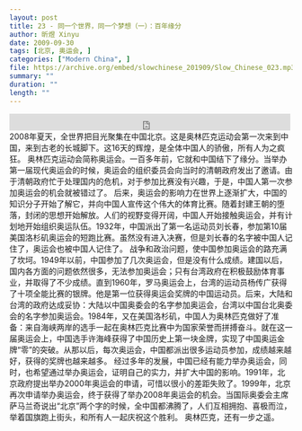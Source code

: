 ```yaml
---
layout: post
title: 23 - 同一个世界，同一个梦想（一）：百年缘分
author: 昕煜 Xinyu
date: 2009-09-30
tags: [北京, 奥运会, ]
categories: ["Modern China", ]
file: https://archive.org/embed/slowchinese_201909/Slow_Chinese_023.mp3
summary: ""
duration: ""
length: ""
---
```


<iframe src="https://archive.org/embed/slowchinese_201909/Slow_Chinese_023.mp3" width="500" height="30" frameborder="0" webkitallowfullscreen="true" mozallowfullscreen="true" allowfullscreen></iframe>
2008年夏天，全世界把目光聚集在中国北京。这是奥林匹克运动会第一次来到中国，来到古老的长城脚下。这16天的辉煌，是全体中国人的骄傲，所有人为之疯狂。
奥林匹克运动会简称奥运会。一百多年前，它就和中国结下了缘分。当举办第一届现代奥运会的时候，奥运会的组织委员会向当时的清朝政府发出了邀请。由于清朝政府忙于处理国内的危机，对于参加比赛没有兴趣，于是，中国人第一次参加奥运会的机会就被错过了。
后来，奥运会的影响力在世界上逐渐扩大，中国的知识分子开始了解它，并向中国人宣传这个伟大的体育比赛。随着封建王朝的堕落，封闭的思想开始解放。人们的视野变得开阔，中国人开始接触奥运会，并有计划地开始组织奥运队伍。1932年，中国派出了第一名运动员刘长春，参加第10届美国洛杉矶奥运会的短跑比赛。虽然没有进入决赛，但是刘长春的名字被中国人记住了，奥运会也被中国人记住了。
战争和政治问题，使中国参加奥运会的路充满了坎坷。1949年以前，中国参加了几次奥运会，但是没有什么成绩。建国以后，国内各方面的问题依然很多，无法参加奥运会；只有台湾政府在积极鼓励体育事业，并取得了不少成绩。直到1960年，罗马奥运会上，台湾的运动员杨传广获得了十项全能比赛的银牌。他是第一位获得奥运会奖牌的中国运动员。后来，大陆和台湾的政府达成妥协：大陆以中国奥委会的名字参加奥运会，台湾以中国台北奥委会的名字参加奥运会。1984年，又在美国洛杉矶，中国人为奥林匹克做好了准备：来自海峡两岸的选手一起在奥林匹克比赛中为国家荣誉而拼搏奋斗。就在这一届奥运会上，中国选手许海峰获得了中国历史上第一块金牌，实现了中国奥运金牌“零”的突破。从那以后，每次奥运会，中国都派出很多运动员参加，成绩越来越好，获得的奖牌也越来越多。
经过多年的发展，中国已经有能力举办奥运会，同时，也希望通过举办奥运会，证明自己的实力，并扩大中国的影响。1991年，北京政府提出举办2000年奥运会的申请，可惜以很小的差距失败了。1999年，北京再次申请举办奥运会，终于获得了举办2008年奥运会的机会。当国际奥委会主席萨马兰奇说出“北京”两个字的时候，全中国都沸腾了，人们互相拥抱、喜极而泣，举着国旗跑上街头，和所有人一起庆祝这个胜利。
奥林匹克，还有一步之遥。
 
